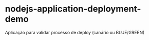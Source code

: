 # nodejs-application-deployment-demo
Aplicação para validar processo de deploy (canário ou BLUE/GREEN)
